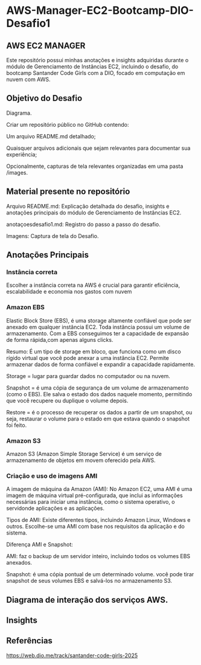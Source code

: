 # AWS-Manager-EC2-Bootcamp-DIO-Desafio1
## AWS EC2 MANAGER
Este repositório possui minhas anotações e insights adquiridas durante o módulo de Gerenciamento de Instâncias EC2, incluindo o desafio, do bootcamp Santander Code Girls com a DIO, focado em computação em nuvem com AWS.

## Objetivo do Desafio

Diagrama.

Criar um repositório público no GitHub contendo: 

Um arquivo README.md detalhado;

Quaisquer arquivos adicionais que sejam relevantes para documentar sua experiência;

Opcionalmente, capturas de tela relevantes organizadas em uma pasta /images.

## Material presente no repositório
Arquivo README.md: Explicação detalhada do desafio, insights e anotações principais do módulo de Gerenciamento de Instâncias EC2.

anotaçoesdesafio1.md: Registro do passo a passo do desafio.

Imagens: Captura de tela do Desafio.

## Anotações Principais
### Instância correta

Escolher a instância correta na AWS é crucial para garantir eficiência, escalabilidade e economia nos gastos com nuvem
  
### Amazon EBS
Elastic Block Store (EBS), é uma storage altamente confiável que pode ser anexado em qualquer instância EC2. Toda instância possui um volume de armazenamento. Com a EBS conseguimos ter a capacidade de expansão de forma rápida,com apenas alguns clicks.

Resumo:  É um tipo de storage em bloco, que funciona como um disco rígido virtual que você pode anexar a uma instância EC2.
Permite armazenar dados de forma confiável e expandir a capacidade rapidamente.

Storage = lugar para guardar dados no computador ou na nuvem.

Snapshot = é uma cópia de segurança de um volume de armazenamento (como o EBS). Ele salva o estado dos dados naquele momento, permitindo que você recupere ou duplique o volume depois.

Restore = é o processo de recuperar os dados a partir de um snapshot, ou seja, restaurar o volume para o estado em que estava quando o snapshot foi feito.

### Amazon S3

Amazon S3 (Amazon Simple Storage Service) é um serviço de armazenamento de objetos em movem oferecido pela AWS.

### Criação e uso de imagens AMI

A imagem de máquina da Amazon (AMI): No Amazon EC2, uma AMI é uma imagem de máquina virtual pré-configurada, que inclui as informações necessárias para iniciar uma instância, como o sistema operativo, o servidonde aplicações e as aplicações.

Tipos de AMI: Existe diferentes tipos, incluindo Amazon Linux, Windows e outros. Escolhe-se uma AMI com base nos requisitos da aplicação e do sistema.

Diferença AMI e Snapshot:

AMI: faz o backup de um servidor inteiro, incluindo todos os volumes EBS anexados.

Snapshot: é uma cópia pontual de um determinado volume. você pode tirar snapshot de seus volumes EBS e salvá-los no armazenamento S3.

## Diagrama de interação dos serviços AWS.


## Insights



## Referências
https://web.dio.me/track/santander-code-girls-2025




